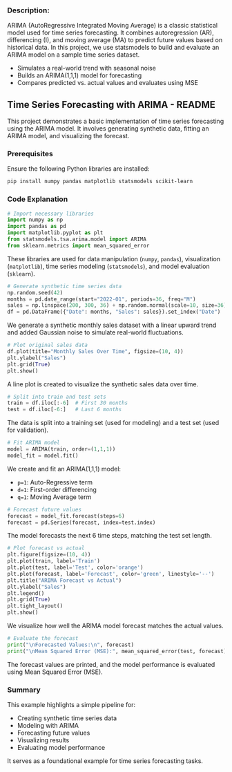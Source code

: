 ### Description:

ARIMA (AutoRegressive Integrated Moving Average) is a classic statistical model used for time series forecasting. It combines autoregression (AR), differencing (I), and moving average (MA) to predict future values based on historical data. In this project, we use statsmodels to build and evaluate an ARIMA model on a sample time series dataset.

- Simulates a real-world trend with seasonal noise
- Builds an ARIMA(1,1,1) model for forecasting
- Compares predicted vs. actual values and evaluates using MSE

## Time Series Forecasting with ARIMA - README

This project demonstrates a basic implementation of time series forecasting using the ARIMA model. It involves generating synthetic data, fitting an ARIMA model, and visualizing the forecast.

### Prerequisites

Ensure the following Python libraries are installed:

```bash
pip install numpy pandas matplotlib statsmodels scikit-learn
```

### Code Explanation

```python
# Import necessary libraries
import numpy as np
import pandas as pd
import matplotlib.pyplot as plt
from statsmodels.tsa.arima.model import ARIMA
from sklearn.metrics import mean_squared_error
```

These libraries are used for data manipulation (`numpy`, `pandas`), visualization (`matplotlib`), time series modeling (`statsmodels`), and model evaluation (`sklearn`).

```python
# Generate synthetic time series data
np.random.seed(42)
months = pd.date_range(start="2022-01", periods=36, freq="M")
sales = np.linspace(200, 300, 36) + np.random.normal(scale=10, size=36)
df = pd.DataFrame({"Date": months, "Sales": sales}).set_index("Date")
```

We generate a synthetic monthly sales dataset with a linear upward trend and added Gaussian noise to simulate real-world fluctuations.

```python
# Plot original sales data
df.plot(title="Monthly Sales Over Time", figsize=(10, 4))
plt.ylabel("Sales")
plt.grid(True)
plt.show()
```

A line plot is created to visualize the synthetic sales data over time.

```python
# Split into train and test sets
train = df.iloc[:-6]  # First 30 months
test = df.iloc[-6:]   # Last 6 months
```

The data is split into a training set (used for modeling) and a test set (used for validation).

```python
# Fit ARIMA model
model = ARIMA(train, order=(1,1,1))
model_fit = model.fit()
```

We create and fit an ARIMA(1,1,1) model:

* `p=1`: Auto-Regressive term
* `d=1`: First-order differencing
* `q=1`: Moving Average term

```python
# Forecast future values
forecast = model_fit.forecast(steps=6)
forecast = pd.Series(forecast, index=test.index)
```

The model forecasts the next 6 time steps, matching the test set length.

```python
# Plot forecast vs actual
plt.figure(figsize=(10, 4))
plt.plot(train, label='Train')
plt.plot(test, label='Test', color='orange')
plt.plot(forecast, label='Forecast', color='green', linestyle='--')
plt.title("ARIMA Forecast vs Actual")
plt.ylabel("Sales")
plt.legend()
plt.grid(True)
plt.tight_layout()
plt.show()
```

We visualize how well the ARIMA model forecast matches the actual values.

```python
# Evaluate the forecast
print("\nForecasted Values:\n", forecast)
print("\nMean Squared Error (MSE):", mean_squared_error(test, forecast))
```

The forecast values are printed, and the model performance is evaluated using Mean Squared Error (MSE).

### Summary

This example highlights a simple pipeline for:

* Creating synthetic time series data
* Modeling with ARIMA
* Forecasting future values
* Visualizing results
* Evaluating model performance

It serves as a foundational example for time series forecasting tasks.
